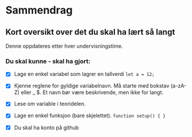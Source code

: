 # Sammendrag

## Kort oversikt over det du skal ha lært så langt

Denne oppdateres etter hver undervisningstime.

### Du skal kunne - skal ha gjort:

* [x] Lage en enkel variabel som lagrer en tallverdi `let a = 12;`
* [x] Kjenne reglene for gyldige variabelnavn. Må starte med bokstav \(a-zA-Z\) eller \_ $. Et navn bør være beskrivende, men ikke for langt.
* [x] Lese om variable i teoridelen.
* [x] Lage en enkel funksjon \(bare skjelettet\). `function setup() { }`
* [x] Du skal ha konto på github



